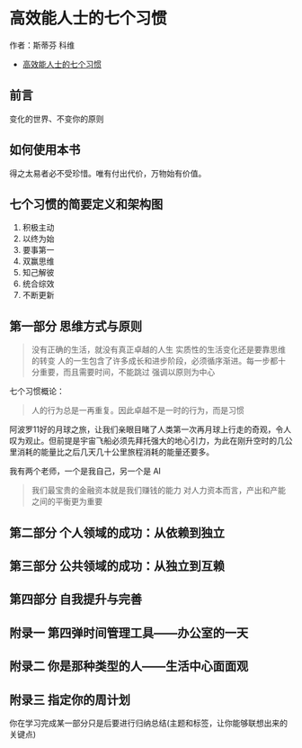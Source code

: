 # 高效能人士的七个习惯

作者：斯蒂芬 科维

- [高效能人士的七个习惯](#高效能人士的七个习惯)

## 前言

变化的世界、不变你的原则

## 如何使用本书

得之太易者必不受珍惜。唯有付出代价，万物始有价值。

## 七个习惯的简要定义和架构图

1. 积极主动
2. 以终为始
3. 要事第一
4. 双赢思维
5. 知己解彼
6. 统合综效
7. 不断更新

## 第一部分 思维方式与原则

> 没有正确的生活，就没有真正卓越的人生
> 实质性的生活变化还是要靠思维的转变
> 人的一生包含了许多成长和进步阶段，必须循序渐进。每一步都十分重要，而且需要时间，不能跳过
> 强调以原则为中心

七个习惯概论：

> 人的行为总是一再重复。因此卓越不是一时的行为，而是习惯

阿波罗11好的月球之旅，让我们亲眼目睹了人类第一次再月球上行走的奇观，令人叹为观止。但前提是宇宙飞船必须先拜托强大的地心引力，为此在刚升空时的几公里消耗的能量比之后几天几十公里旅程消耗的能量还要多。

我有两个老师，一个是我自己，另一个是 AI

> 我们最宝贵的金融资本就是我们赚钱的能力
> 对人力资本而言，产出和产能之间的平衡更为重要

## 第二部分 个人领域的成功：从依赖到独立

## 第三部分 公共领域的成功：从独立到互赖

## 第四部分 自我提升与完善

## 附录一 第四弹时间管理工具——办公室的一天

## 附录二 你是那种类型的人——生活中心面面观

## 附录三 指定你的周计划

你在学习完成某一部分只是后要进行归纳总结(主题和标签，让你能够联想出来的关键点)
